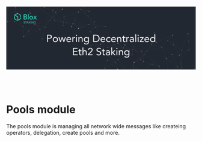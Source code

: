 [<img src="../../internal/images/bloxstaking_header_image.png" >](https://www.bloxstaking.com/)

<br>
<br>

# Pools module
The pools module is managing all network wide messages like createing operators, delegation, create pools and more.

 